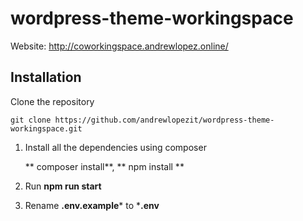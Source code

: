 # wordpress-theme-workingspace

Website: http://coworkingspace.andrewlopez.online/

## Installation

Clone the repository

    git clone https://github.com/andrewlopezit/wordpress-theme-workingspace.git
 
1. Install all the dependencies using composer

    ** composer install**,
    ** npm install **
    
2. Run **npm run start**

3. Rename **.env.example*** to ***.env**
